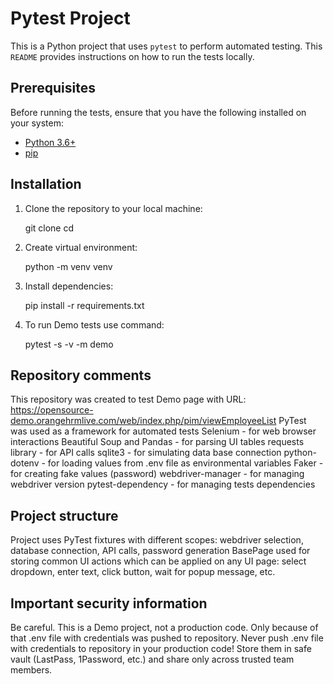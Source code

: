 # Pytest Project

This is a Python project that uses `pytest` to perform automated testing.
This `README` provides instructions on how to run the tests locally.

## Prerequisites

Before running the tests, ensure that you have the following installed on your system:

- [Python 3.6+](https://www.python.org/downloads/)
- [pip](https://pip.pypa.io/en/stable/)

## Installation

1. Clone the repository to your local machine:

   git clone <repository-url>
   cd <repository-folder>

2. Create virtual environment:

    python -m venv venv

3. Install dependencies:

    pip install -r requirements.txt

4. To run Demo tests use command:

    pytest -s -v -m demo


## Repository comments

This repository was created to test Demo page with URL: https://opensource-demo.orangehrmlive.com/web/index.php/pim/viewEmployeeList
PyTest was used as a framework for automated tests
Selenium - for web browser interactions
Beautiful Soup and Pandas - for parsing UI tables
requests library - for API calls
sqlite3 - for simulating data base connection
python-dotenv  - for loading values from .env file as environmental variables
Faker - for creating fake values (password)
webdriver-manager - for managing webdriver version
pytest-dependency - for managing tests dependencies

## Project structure
Project uses PyTest fixtures with different scopes: webdriver selection, database connection, API calls, password generation 
BasePage used for storing common UI actions which can be applied on any UI page: select dropdown, enter text, click button, wait for popup message, etc. 

## Important security information 
Be careful. This is a Demo project, not a production code. 
Only because of that .env file with credentials was pushed to repository. 
Never push .env file with credentials to repository in your production code! 
Store them in safe vault (LastPass, 1Password, etc.) and share only across trusted team members.
